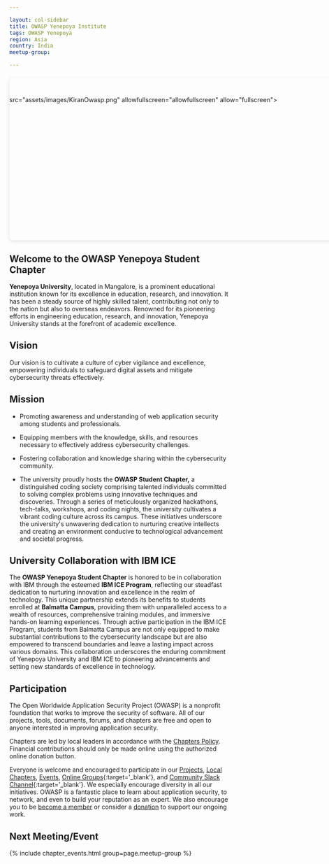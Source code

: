 ```yaml
---

layout: col-sidebar
title: OWASP Yenepoya Institute
tags: OWASP Yenepoya
region: Asia
country: India
meetup-group:

---
```

<div style="position: relative; width: 774.11px; height: 329.79px; padding-top: 8.1429%; box-shadow: 0 2px 8px 0 rgba(63,69,81,0.16); margin-top: 1.6em; margin-bottom: 0.9em; overflow: hidden; border-radius: 8px; will-change: transform;">
   src="assets/images/KiranOwasp.png" allowfullscreen="allowfullscreen" allow="fullscreen">
  </div>


## Welcome to the OWASP Yenepoya Student Chapter
**Yenepoya University**, located in Mangalore, is a prominent educational institution known for its excellence in education, research, and innovation. It has been a steady source of highly skilled talent, contributing not only to the nation but also to overseas endeavors. Renowned for its pioneering efforts in engineering education, research, and innovation, Yenepoya University stands at the forefront of academic excellence.

## Vision

Our vision is to cultivate a culture of cyber vigilance and excellence, empowering individuals to safeguard digital assets and mitigate cybersecurity threats effectively.

## Mission

- Promoting awareness and understanding of web application security among students and professionals.
- Equipping members with the knowledge, skills, and resources necessary to effectively address cybersecurity challenges.
- Fostering collaboration and knowledge sharing within the cybersecurity community.
  
- The university proudly hosts the **OWASP Student Chapter,** a distinguished coding society comprising talented individuals committed to solving complex problems using innovative techniques and discoveries. Through a series of meticulously organized hackathons, tech-talks, workshops, and coding nights, the university cultivates a vibrant coding culture across its campus. These initiatives underscore the university's unwavering dedication to nurturing creative intellects and creating an environment conducive to technological advancement and societal progress.

## University Collaboration with IBM ICE

The **OWASP Yenepoya Student Chapter** is honored to be in collaboration with IBM through the esteemed **IBM ICE Program**, reflecting our steadfast dedication to nurturing innovation and excellence in the realm of technology. This unique partnership extends its benefits to students enrolled at **Balmatta Campus**, providing them with unparalleled access to a wealth of resources, comprehensive training modules, and immersive hands-on learning experiences. Through active participation in the IBM ICE Program, students from Balmatta Campus are not only equipped to make substantial contributions to the cybersecurity landscape but are also empowered to transcend boundaries and leave a lasting impact across various domains. This collaboration underscores the enduring commitment of Yenepoya University and IBM ICE to pioneering advancements and setting new standards of excellence in technology.

## Participation
The Open Worldwide Application Security Project (OWASP) is a nonprofit foundation that works to improve the security of software. All of our projects, tools, documents, forums, and chapters are free and open to anyone interested in improving application security. 

Chapters are led by local leaders in accordance with the [Chapters Policy](/www-policy/operational/chapters). Financial contributions should only be made online using the authorized online donation button. 

Everyone is welcome and encouraged to participate in our [Projects](/projects/), [Local Chapters](/chapters/), [Events](/events/), [Online Groups](https://groups.google.com/a/owasp.com/){:target='_blank'}, and [Community Slack Channel](https://owasp.slack.com/){:target='_blank'}. We especially encourage diversity in all our initiatives. OWASP is a fantastic place to learn about application security, to network, and even to build your reputation as an expert. We also encourage you to be [become a member](/membership/) or consider a [donation](/donate/) to support our ongoing work.

Next Meeting/Event <!-- You should keep this section as it will populate your meetup events -->
---------------------
{% include chapter_events.html group=page.meetup-group %}

<!-- You should delete this comment

Standard Chapter Page Template
This is an example of a Project or Chapter page.
Please change these items to indicate the actual information you wish to present. In addition to this information, the 'front-matter' above the text should be modified to reflect your actual information.  An explanation of each of the front-matter items is below:

{front matter for this file}

```
- layout: This is the layout used by project and chapter pages.  You should leave this value as col-sidebar
- title: This is the title of your project or chapter page, usually the name.  For example, OWASP Zed Attack Proxy or OWASP Baltimore
- tags: This is a space-delimited list of tags you associate with your project or chapter.  If you are using tabs, at least one of these tags should be unique in order to be used in the tabs files (an example tab is included in this repo) 
- region: This is the region you are in according to our data
```

{copy for this file (index.md)}
Replace the text above the commented area with your information in the format below:
```
## Welcome
Include some information here about your chapter

## Participation
The Open Worldwide Application Security Project (OWASP) is a nonprofit foundation that works to improve the security of software. All of our projects ,tools, documents, forums, and chapters are free and open to anyone interested in improving application security. 

Chapters are led by local leaders in accordance with the [Chapter Leader Handbook](/www-policy/rules-of-procedure/chapter-handbook). Financial contributions should only be made online using the authorized online donation button. To be a SPEAKER at ANY OWASP Chapter in the world simply review the [speaker agreement](/www-policy/speaker-agreement) and then contact the local chapter leader with details of what OWASP Project, independent research, or related software security topic you would like to present.

Everyone is welcome and encouraged to participate in our [Projects](/projects), [Local Chapters](/chapters), [Events](/events), [Online Groups](https://groups.google.com/a/owasp.com/){:target='_blank'}, and [Community Slack Channel](https://owasp.slack.com/){:target='_blank'}. We especially encourage diversity in all our initiatives. OWASP is a fantastic place to learn about application security, to network, and even to build your reputation as an expert. We also encourage you to be [become a member](/membership) or consider a [donation](/donate) to support our ongoing work.

## Next Meeting/Event
---------------------
{% comment %}
{% include chapter_events.html group=page.meetup-group %}
{% endcomment %}

```
{info.md}

This separate file is where you should place links to your Google Group and Meetup page. It will be automatically rendered in the column sidebar.

{leaders.md}

Another separate file that should simply include each leaders name with mailto link as a list. It will also be automatically rendered in the column sidebar.

-->
